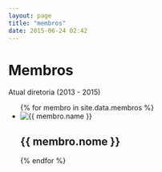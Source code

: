 ```yaml
---
layout: page
title: "membros"
date: 2015-06-24 02:42
---
```


# Membros

Atual diretoria (2013 - 2015)

<ul class="membros">
  {% for membro in site.data.membros %}
    <li class="membro">
    	<img src="{{ membro.email | to_gravatar }}" alt="{{ membro.name }}" class="thumbnail" />
    	<h2 class="nome">{{ membro.nome }}</h2>
    	<!-- <p>#{{ membro.cadeira }}</p>
    	<p>#{{ membro.ocupacao }}</p>
    	<p>#{{ membro.twitter }}</p>
    	<p>#{{ membro.email }}</p> -->
    </li>
  {% endfor %}
</ul>
